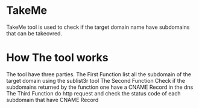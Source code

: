# TakeMe
TakeMe tool is used to check if the target domain name have subdomains that can be takeovred.

# How The tool works
The tool have three parties.
The First Function list all the subdomain of the target domain using the sublist3r tool
The Second Function Check if the subdomains returned by the function one have a CNAME Record in the dns
The Third Function do http request and check the status code of each subdomain that have CNAME Record


